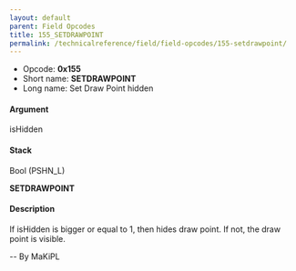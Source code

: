 ```yaml
---
layout: default
parent: Field Opcodes
title: 155_SETDRAWPOINT
permalink: /technicalreference/field/field-opcodes/155-setdrawpoint/
---
```


-   Opcode: **0x155**
-   Short name: **SETDRAWPOINT**
-   Long name: Set Draw Point hidden

#### Argument

isHidden

#### Stack

  
Bool (PSHN\_L)

**SETDRAWPOINT**

#### Description

If isHidden is bigger or equal to 1, then hides draw point. If not, the draw point is visible.

-- By MaKiPL
